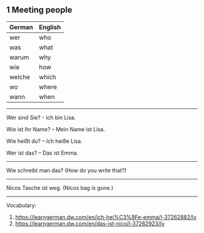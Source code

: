 ## 1 Meeting people

| German | English |
| ------ | ------- |
| wer    | who     |
| was    | what    |
| warum  | why     |
| wie    | how     |
| welche | which   |
| wo     | where   |
| wann   | when    |

---

Wer sind Sie? - Ich bin Lisa.

Wie ist Ihr Name? – Mein Name ist Lisa.

Wie heißt du? – Ich heiße Lisa.

Wer ist das? – Das ist Emma.

---

Wie schreibt man das? (How do you write that?)

---

Nicos Tasche ist weg. (Nicos bag is gone.)

---

Vocabulary:

1. https://learngerman.dw.com/en/ich-hei%C3%9Fe-emma/l-37262882/lv
2. https://learngerman.dw.com/en/das-ist-nico/l-37262923/lv

